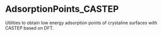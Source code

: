 # AdsorptionPoints_CASTEP
Utilities to obtain low energy adsorption points of crystaline surfaces with CASTEP based on DFT.

